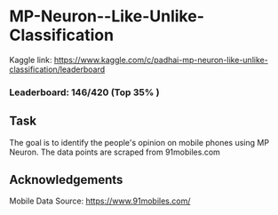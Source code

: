 # MP-Neuron--Like-Unlike-Classification
Kaggle link: https://www.kaggle.com/c/padhai-mp-neuron-like-unlike-classification/leaderboard
### Leaderboard: 146/420 (Top 35% )

## Task
The goal is to identify the people's opinion on mobile phones using MP Neuron. The data points are scraped from 91mobiles.com

## Acknowledgements
Mobile Data Source: https://www.91mobiles.com/

